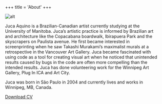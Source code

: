 +++
title = 'About'
+++

![alt](/portrait2.jpg)

Juca Aquino is a Brazilian-Canadian artist currently 
studying at the University of Manitoba. Juca’s artistic 
practice is informed by Brazilian art and architecture 
like the Copacabana boardwalk, Ibirapuera Park and the 
skyscrapers on Paulista avenue. He first became 
interested in screenprinting when he saw Takashi 
Murakami’s maximalist murals at a retrospective in the 
Vancouver Art Gallery. Juca became fascinated with using 
code as a tool for creating visual art when he noticed 
that unintended results caused by bugs in the code are 
often more compelling than the intended results. Juca has 
done volunteering work for the Winnipeg Art Gallery, Plug 
In ICA and Art City.

Juca was born in São Paulo in 2004 and currently lives and works in Winnipeg, MB, Canada.

[Download CV](/cv/aquino-cv.pdf)

